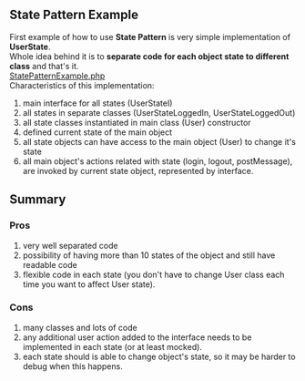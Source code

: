 ## State Pattern Example
First example of how to use **State Pattern** is very simple implementation of **UserState**. <br />
Whole idea behind it is to **separate code for each object state to different class** and that's it. <br />
[StatePatternExample.php](StatePatternExample.php)<br />
Characteristics of this implementation:
 1. main interface for all states (UserStateI)
 2. all states in separate classes (UserStateLoggedIn, UserStateLoggedOut)
 3. all state classes instantiated in main class (User) constructor
 4. defined current state of the main object
 5. all state objects can have access to the main object (User) to change it's state
 6. all main object's actions related with state (login, logout, postMessage), <br />
 are invoked by current state object, represented by interface. <br />

## Summary
### Pros
 1. very well separated code
 2. possibility of having more than 10 states of the object and still have readable code
 3. flexible code in each state (you don't have to change User class each time you want to affect User state).

### Cons
 1. many classes and lots of code
 2. any additional user action added to the interface needs to be implemented in each state (or at least mocked).
 3. each state should is able to change object's state, so it may be harder to debug when this happens.
